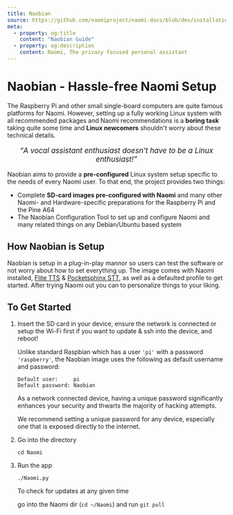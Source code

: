 ```yaml
---
title: Naobian
source: https://github.com/naomiproject/naomi-docs/blob/dev/installation/naobian.md
meta:
  - property: og:title
    content: "Naobian Guide"
  - property: og:description
    content: Naomi, The privacy focused personal assistant
---
```


# Naobian - Hassle-free Naomi Setup

The Raspberry Pi and other small single-board computers are quite famous platforms for Naomi.
However, setting up a fully working Linux system with all recommended packages and Naomi recommendations is a **boring task** taking quite some time and **Linux newcomers** shouldn't worry about these technical details.

<p style="text-align: center; font-size: 1.2em; font-style: italic;"><q>A vocal assistant enthusiast doesn't have to be a Linux enthusiast!</q></p>

Naobian aims to provide a **pre-configured** Linux system setup specific to the needs of every Naomi user.
To that end, the project provides two things:

* Complete **SD-card images pre-configured with Naomi** and many other Naomi- and Hardware-specific preparations for the Raspberry Pi and the Pine A64
* The Naobian Configuration Tool to set up and configure Naomi and many related things on any Debian/Ubuntu based system

## How Naobian is Setup

Naobian is setup in a plug-in-play mannor so users can test the software or not worry about how to set everything up. The image comes with Naomi installed, [Flite TTS](http://www.festvox.org/flite/) & [Pocketsphinx STT](https://github.com/cmusphinx/pocketsphinx), as well as a defaulted profile to get started. After trying Naomi out you can to personalize things to your liking.

## To Get Started

<ol>
  <li>Insert the SD card in your device, ensure the network is connected or setup the Wi-Fi first if you want to update & ssh into the device, and reboot!</li>
  <p>Unlike standard Raspbian which has a user <code>'pi'</code> with a password <code>'raspberry'</code>, the Naobian image uses the following as default username and password:</p>
  <div class="language-shell"><pre class="language-shell"><code>Default user:     pi</br>Default password: Naobian</code></pre></div>
  <p>As a network connected device, having a unique password significantly enhances your security and thwarts the majority of hacking attempts.</p>
  <p>We recommend setting a unique password for any device, especially one that is exposed directly to the internet.</p>
  <li>Go into the directory</li>
  <div class="language-shell"><pre class="language-shell"><code>cd Naomi</code></pre></div>
  <li>Run the app</li>
  <div class="language-shell"><pre class="language-shell"><code>./Naomi.py</code></pre></div>
  <p>To check for updates at any given time</p>
  <p>go into the Naomi dir (<code>cd ~/Naomi</code>) and run <code>git pull</code></p>
</ol>

<DocPreviousVersions/>
<EditPageLink/>

